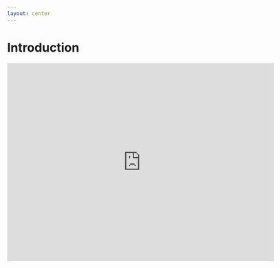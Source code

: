 ```yaml
---
layout: center
---
```


# Introduction

<iframe 
  width="620" 
  height="460" 
  src="https://www.youtube.com/embed/Oc5uPU6KUB8" 
  title="YouTube Shorts" 
  frameborder="0" 
  allow="accelerometer; autoplay; clipboard-write; encrypted-media; gyroscope; picture-in-picture; web-share" 
  allowfullscreen>
</iframe>
